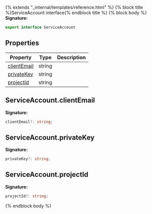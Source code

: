 {% extends "_internal/templates/reference.html" %}
{% block title %}ServiceAccount interface{% endblock title %}
{% block body %}
<b>Signature:</b>

```typescript
export interface ServiceAccount 
```

## Properties

|  Property | Type | Description |
|  --- | --- | --- |
|  [clientEmail](./firebase-admin.serviceaccount.md#serviceaccountclientemail) | string |  |
|  [privateKey](./firebase-admin.serviceaccount.md#serviceaccountprivatekey) | string |  |
|  [projectId](./firebase-admin.serviceaccount.md#serviceaccountprojectid) | string |  |

## ServiceAccount.clientEmail

<b>Signature:</b>

```typescript
clientEmail?: string;
```

## ServiceAccount.privateKey

<b>Signature:</b>

```typescript
privateKey?: string;
```

## ServiceAccount.projectId

<b>Signature:</b>

```typescript
projectId?: string;
```
{% endblock body %}
